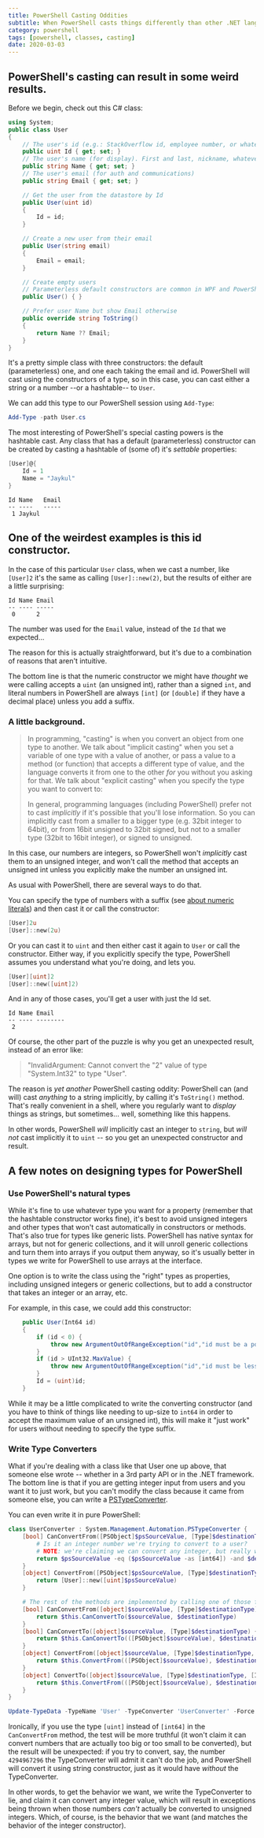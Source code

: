```yaml
---
title: PowerShell Casting Oddities
subtitle: When PowerShell casts things differently than other .NET languages
category: powershell
tags: [powershell, classes, casting]
date: 2020-03-03
---
```

## PowerShell's casting can result in some weird results.

Before we begin, check out this C# class:

```csharp
using System;
public class User
{
    // The user's id (e.g.: StackOverflow id, employee number, or whatever)
    public uint Id { get; set; }
    // The user's name (for display). First and last, nickname, whatever.
    public string Name { get; set; }
    // The user's email (for auth and communications)
    public string Email { get; set; }

    // Get the user from the datastore by Id
    public User(uint id)
    {
        Id = id;
    }

    // Create a new user from their email
    public User(string email)
    {
        Email = email;
    }

    // Create empty users
    // Parameterless default constructors are common in WPF and PowerShell
    public User() { }

    // Prefer user Name but show Email otherwise
    public override string ToString()
    {
        return Name ?? Email;
    }
}
```

It's a pretty simple class with three constructors: the default (parameterless) one, and one each taking the email and id. PowerShell will cast using the constructors of a type, so in this case, you can cast either a string or a number --or a hashtable-- to `User`.

We can add this type to our PowerShell session using `Add-Type`:

```powershell
Add-Type -path User.cs
```

The most interesting of PowerShell's special casting powers is the hashtable cast. Any class that has a default (parameterless) constructor can be created by casting a hashtable of (some of) it's _settable_ properties:

```powershell
[User]@{
    Id = 1
    Name = "Jaykul"
}
```
```
Id Name   Email
-- ----   -----
 1 Jaykul
```

## One of the weirdest examples is this id constructor.

In the case of this particular `User` class, when we cast a number, like `[User]2` it's the same as calling `[User]::new(2)`, but the results of either are a little surprising:

```
Id Name Email
-- ---- -----
 0      2
```

The number was used for the `Email` value, instead of the `Id` that we expected...

The reason for this is actually straightforward, but it's due to a combination of reasons that aren't intuitive.

The bottom line is that the numeric constructor we might have _thought_ we were calling accepts a `uint` (an unsigned int), rather than a signed `int`, and literal numbers in PowerShell are always `[int]` (or `[double]` if they have a decimal place) unless you add a suffix.

### A little background.

> In programming, "casting" is when you convert an object from one type to another. We talk about "implicit casting" when you set a variable of one type with a value of another, or pass a value to a method (or function) that accepts a different type of value, and the language converts it from one to the other _for_ you without you asking for that. We talk about "explicit casting" when you specify the type you want to convert to:
>
> In general, programming languages (including PowerShell) prefer not to cast _implicitly_ if it's possible that you'll lose information. So you can implicitly cast from a smaller to a bigger type (e.g. 32bit integer to 64bit), or from 16bit unsigned to 32bit signed, but not to a smaller type (32bit to 16bit integer), or signed to unsigned.

In this case, our numbers are integers, so PowerShell won't _implicitly_ cast them to an unsigned integer, and won't call the method that accepts an unsigned int unless you explicitly make the number an unsigned int.

As usual with PowerShell, there are several ways to do that.

You can specify the type of numbers with a suffix (see [about numeric literals](https://docs.microsoft.com/en-us/powershell/module/Microsoft.PowerShell.Core/About/about_numeric_literals?view=powershell-7)) and then cast it or call the constructor:

```powershell
[User]2u
[User]::new(2u)
```

Or you can cast it to `uint`  and then either cast it again to `User` or call the constructor. Either way, if you explicitly specify the type, PowerShell assumes you understand what you're doing, and lets you.

```powershell
[User][uint]2
[User]::new([uint]2)
```

And in any of those cases, you'll get a user with just the Id set.

```
Id Name Email
-- ---- --------
 2
```

Of course, the other part of the puzzle is why you get an unexpected result, instead of an error like:

> "InvalidArgument: Cannot convert the "2" value of type "System.Int32" to type "User".

The reason is _yet another_ PowerShell casting oddity: PowerShell can (and will) cast _anything_ to a string implicitly, by calling it's `ToString()` method. That's really convenient in a shell, where you regularly want to _display_ things as strings, but sometimes... well, something like this happens.

In other words, PowerShell _will_ implicitly cast an integer to `string`, but _will not_ cast implicitly it to `uint` -- so you get an unexpected constructor and result.

## A few notes on designing types for PowerShell

### Use PowerShell's natural types

While it's fine to use whatever type you want for a property (remember that the hashtable constructor works fine), it's best to avoid unsigned integers and other types that won't cast automatically in constructors or methods. That's also true for types like generic lists. PowerShell has native syntax for arrays, but not for generic collections, and it will unroll generic collections and turn them into arrays if you output them anyway, so it's usually better in types we write for PowerShell to use arrays at the interface.

One option is to write the class using the "right" types as properties, including unsigned integers or generic collections, but to add a constructor that takes an integer or an array, etc.

For example, in this case, we could add this constructor:

```csharp
    public User(Int64 id)
    {
        if (id < 0) {
            throw new ArgumentOutOfRangeException("id","id must be a positive integer");
        }
        if (id > UInt32.MaxValue) {
            throw new ArgumentOutOfRangeException("id","id must be less than or equal to " + uint.MaxValue);
        }
        Id = (uint)id;
    }
```

While it may be a little complicated to write the converting constructor (and you have to think of things like needing to up-size to `int64` in order to accept the maximum value of an unsigned int), this will make it "just work" for users without needing to specify the type suffix.

### Write Type Converters

What if you're dealing with a class like that User one up above, that someone else wrote -- whether in a 3rd party API or in the .NET framework. The bottom line is that if you are getting integer input from users and you want it to just work, but you can't modify the class because it came from someone else, you can write a [PSTypeConverter](https://docs.microsoft.com/en-us/dotnet/api/system.management.automation.pstypeconverter).

You can even write it in pure PowerShell:

```powershell
class UserConverter : System.Management.Automation.PSTypeConverter {
    [bool] CanConvertFrom([PSObject]$psSourceValue, [Type]$destinationType) {
        # Is it an integer number we're trying to convert to a user?
        # NOTE: we're claiming we can convert any integer, but really we can't convert anything bigger than uint
        return $psSourceValue -eq ($psSourceValue -as [int64]) -and $destinationType -eq [User]
    }
    [object] ConvertFrom([PSObject]$psSourceValue, [Type]$destinationType, [IFormatProvider]$formatProvider, [bool]$ignoreCase) {
        return [User]::new([uint]$psSourceValue)
    }

    # The rest of the methods are implemented by calling one of those first two methods:
    [bool] CanConvertFrom([object]$sourceValue, [Type]$destinationType) {
        return $this.CanConvertTo($sourceValue, $destinationType)
    }
    [bool] CanConvertTo([object]$sourceValue, [Type]$destinationType) {
        return $this.CanConvertTo(([PSObject]$sourceValue), $destinationType)
    }
    [object] ConvertFrom([object]$sourceValue, [Type]$destinationType, [IFormatProvider]$formatProvider, [bool]$ignoreCase) {
        return $this.ConvertFrom(([PSObject]$sourceValue), $destinationType, $formatProvider, $ignoreCase)
    }
    [object] ConvertTo([object]$sourceValue, [Type]$destinationType, [IFormatProvider]$formatProvider, [bool]$ignoreCase) {
        return $this.ConvertFrom(([PSObject]$sourceValue), $destinationType, $formatProvider, $ignoreCase)
    }
}

Update-TypeData -TypeName 'User' -TypeConverter 'UserConverter' -Force
```

Ironically, if you use the type `[uint]` instead of `[int64]` in the `CanConvertFrom` method, the test will be more truthful (it won't claim it can convert numbers that are actually too big or too small to be converted), but the result will be unexpected: if you try to convert, say, the number `4294967296` the TypeConverter will admit it can't do the job, and PowerShell will convert it using string constructor, just as it would have _without_ the TypeConverter.

In other words, to get the behavior we want, we write the TypeConverter to lie, and claim it can convert any integer value, which will result in exceptions being thrown when those numbers _can't_ actually be converted to unsigned integers. Which, of course, is the behavior that we want (and matches the behavior of the integer constructor).
